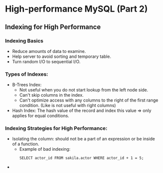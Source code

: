 # High-performance MySQL (Part 2)

## Indexing for High Performance

### Indexing Basics
- Reduce amounts of data to examine.
- Help server to avoid sorting and temporary table.
- Turn random I/O to sequential I/O.
### Types of Indexes:
- B-Trees Index:
  - Not useful when you do not start lookup from the left node side.
  - Can't skip columns in the index.
  - Can't optimize access with any columns to the right of the first range condition. (Like is not useful with right columns)
- Hash Index: The hash value of the record and index this value => only applies for equal conditions.
### Indexing Strategies for High Performance:
- Isolating the column: should not be a part of an expression or be inside of a function.
  - Example of bad indexing:
    ```
    SELECT actor_id FROM sakila.actor WHERE actor_id + 1 = 5;
    ```
- 


